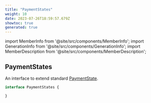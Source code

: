 ```yaml
---
title: "PaymentStates"
weight: 10
date: 2023-07-26T18:59:57.679Z
showtoc: true
generated: true
---
```

<!-- This file was generated from the Vendure source. Do not modify. Instead, re-run the "docs:build" script -->
import MemberInfo from '@site/src/components/MemberInfo';
import GenerationInfo from '@site/src/components/GenerationInfo';
import MemberDescription from '@site/src/components/MemberDescription';


## PaymentStates

<GenerationInfo sourceFile="packages/core/src/service/helpers/payment-state-machine/payment-state.ts" sourceLine="19" packageName="@vendure/core" />

An interface to extend standard <a href='/reference/typescript-api/payment/payment-state#paymentstate'>PaymentState</a>.

```ts title="Signature"
interface PaymentStates {

}
```

